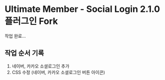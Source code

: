 # Ultimate Member - Social Login 2.1.0 플러그인 Fork
작업 완료...

## 작업 순서 기록
1. 네이버, 카카오 소셜로그인 추가
2. CSS 수정 (네이버, 카카오 소셜로그인 버튼 아이콘)